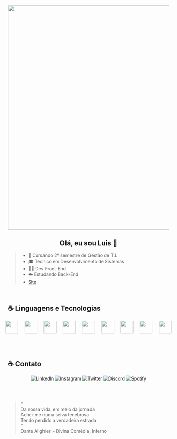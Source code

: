 <div style="width: 100%; align="center">
    <img src="https://i.pinimg.com/736x/1a/5e/21/1a5e21de9d4c9c2ba7d1259139746205.jpg" width="700px"/>
</div>

## <center> Olá, eu sou Luis 👋 </center> 
> * 📕 Cursando 2º semestre de Gestão de T.I.
> * 🎓 Técnico em Desenvolvimento de Sistemas
> * 🧑‍💻 Dev Front-End
> * ☁️ Estudando Back-End
> * [Site](https://andds2.github.io/portfolio/)



<br>


## ☕ Linguagens e Tecnologias 
<div style="width: 100%; display: flex; flex-direction: row; justify-content: center; align-items: center; gap: 20px"> 
    <img src="https://cdn.jsdelivr.net/gh/devicons/devicon@latest/icons/c/c-plain.svg" width="40px"/>
    <img src="https://cdn.jsdelivr.net/gh/devicons/devicon@latest/icons/csharp/csharp-plain.svg" width="40px"/>
    <img src="https://cdn.jsdelivr.net/gh/devicons/devicon@latest/icons/html5/html5-plain.svg" width="40px"/>
    <img src="https://cdn.jsdelivr.net/gh/devicons/devicon@latest/icons/css3/css3-plain.svg" width="40px"/>
    <img src="https://cdn.jsdelivr.net/gh/devicons/devicon@latest/icons/javascript/javascript-plain.svg" width="40px"/>
    <img src="https://cdn.jsdelivr.net/gh/devicons/devicon@latest/icons/react/react-original.svg" width="40px"/>
    <img src="https://cdn.jsdelivr.net/gh/devicons/devicon@latest/icons/nodejs/nodejs-plain.svg" width="40px"/>
    <img src="https://cdn.jsdelivr.net/gh/devicons/devicon@latest/icons/mysql/mysql-original.svg" width="40px"/>
    <img src="https://cdn.jsdelivr.net/gh/devicons/devicon@latest/icons/python/python-original.svg" width="40px"/>
</div>
<br>
<br>
<br>

## ☕ Contato
<center>

[![LinkedIn](https://img.shields.io/badge/LinkedIn-333c3b?style=for-the-badge&logo=linkedin&logoColor=white)](https://www.linkedin.com/in/luis-andrade-a6ab2b284)
[![Instagram](https://img.shields.io/badge/Instagram-484a4c?style=for-the-badge&logo=instagram&logoColor=white)](https://www.instagram.com/luis.anddd?igsh=MWF2cTBhcmU1eWpqNw==)
[![Twitter](https://img.shields.io/badge/Twitter-333c3b?style=for-the-badge&logo=twitter&logoColor=white)](https://twitter.com/euAnddd)
[![Discord](https://img.shields.io/badge/Discord-484a4c?style=for-the-badge&logo=discord&logoColor=white)](https://discord.com/users/689272566338027521)
[![Spotify](https://img.shields.io/badge/Spotify-333c3b?&style=for-the-badge&logo=spotify&logoColor=white)](https://open.spotify.com/user/31wq5w6jagmmexdnqi4uv4bt6f4m?si=711210b01c0647e4)

</center>
<br>
<br>

> " <br> 
> Da nossa vida, em meio da jornada <br> 
> Achei-me numa selva tenebrosa <br> 
> Tendo perdido a verdadeira estrada <br>
>" <br>
> Dante Alighieri - Divina Comédia, Inferno





          
          

